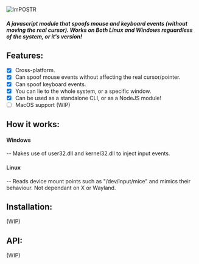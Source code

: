 ![ImPOSTR](https://i.imgur.com/3uCYrfz.png)

##### A javascript module that spoofs mouse and keyboard events (without moving the real cursor). Works on Both Linux and Windows reguardless of the system, or it's version!


## Features:

- [x] Cross-platform.
- [x] Can spoof mouse events without affecting the real cursor/pointer.
- [x] Can spoof keyboard events.
- [x] You can lie to the whole system, or a specific window.
- [x] Can be used as a standalone CLI, or as a NodeJS module!
- [ ] MacOS support (WIP)

## How it works:
#### Windows
-- Makes use of user32.dll and kernel32.dll to inject input events.
#### Linux 
-- Reads device mount points such as "/dev/input/mice" and mimics their behaviour. Not dependant on X or Wayland.

## Installation:
(WIP)

## API:
(WIP)
